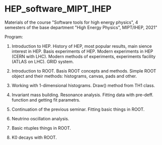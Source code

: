 # HEP_software_MIPT_IHEP
Materials of the course "Software tools for high energy physics", 4 semesters 
of the base department "High Energy Physics", MIPT/IHEP, 2021"

Program:

1. Introduction to HEP. History of HEP, most popular results, main sience 
interest in HEP. Basis experiments of HEP. Modern experiments in HEP (CERN 
with LHC). Modern methods of experiments, experiments facility (ATLAS on LHC).
GRID system.

2. Introduction to ROOT. Basis ROOT concepts and methods. Simple ROOT object
and their methods: histograms, canvas, pads and other.

3. Working with 1-dimensional histograms. Draw() method from TH1 class.

4. Invariant mass building. Resonance analysis. Fitting data with pre-deff. 
function and getting fit parametrs.

5. Continuation of the previous seminar. Fitting basic things in ROOT. 

6. Neutrino oscillation analysis.

7. Basic ntuples things in ROOT.

8. K0 decays with ROOT. 

